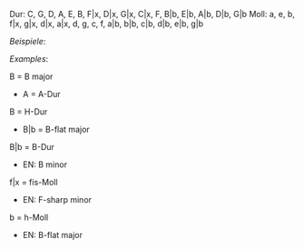 Dur: C, G, D, A, E, B, F|x, D|x, G|x, C|x, F, B|b, E|b, A|b, D|b, G|b Moll: a, e, b, f|x, g|x, d|x, a|x, d, g, c, f, a|b, b|b, c|b, d|b, e|b, g|b

_Beispiele_:



_Examples_:

B = B major

- A = A-Dur

B = H-Dur

- B|b = B-flat major

B|b = B-Dur

- EN: B minor

f|x = fis-Moll

- EN: F-sharp minor

b = h-Moll

- EN: B-flat major